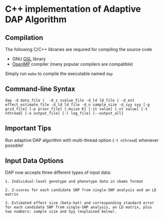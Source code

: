 # C++ implementation of Adaptive DAP Algorithm

## Compilation 

The following C/C++ libraries are required for compiling the source code

* GNU [GSL](http://www.gnu.org/software/gsl/) library 
* [OpenMP](http://openmp.org/wp/openmp-compilers/) compiler (many popular compilers are compatible)

Simply run ``make`` to compile the executable named ``dap``


## Command-line Syntax
```
dap -d data_file |  -d_z zvalue_file -d_ld ld_file | -d_est effect_estimate_file -d_ld ld_file -d_n sample_size -d_syy syy [-g grid_file] [-p prior_file] [-msize K] [-it value] [-st value] [-t nthread] [-o output_file] [-l log_file] [--output_all]
```


## Important Tips

Run adaptive DAP algorithm with multi-thread option (``-t nthread``) whenever possible! 

## Input Data Options

DAP now accepts three different types of input data: 
    
    1. Individual-level genotype and phenotype data in sbams format

    2. Z-scores for each candidate SNP from single-SNP analysis and an LD matrix
    
    3. Estimated effect size (beta-hat) and corresponding standard error for each candidate SNP from single-SNP analysis, an LD matrix, plus two numbers: sample size and Syy (explained below).



